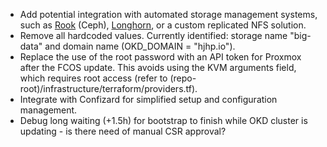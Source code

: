 - Add potential integration with automated storage management systems, such as [Rook](https://rook.io/) (Ceph), [Longhorn](longhorn.io), or a custom replicated NFS solution.
- Remove all hardcoded values. Currently identified: storage name "big-data" and domain name (OKD_DOMAIN = "hjhp.io").
- Replace the use of the root password with an API token for Proxmox after the FCOS update. This avoids using the KVM arguments field, which requires root access (refer to (repo-root)/infrastructure/terraform/providers.tf).
- Integrate with Confizard for simplified setup and configuration management.
- Debug long waiting (+1.5h) for bootstrap to finish while OKD cluster is updating - is there need of manual CSR approval?